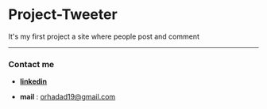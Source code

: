 # Project-Tweeter
It's my first project a site where people post and comment







___

### Contact me 

- [**linkedin**](https://www.linkedin.com/in/or-hadad-a86648247/)

- **mail** : orhadad19@gmail.com
